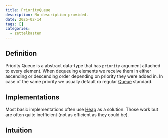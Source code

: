 ```yaml
---
title: PriorityQueue
description: No description provided.
date: 2025-02-14
tags: []
categories:
  - zettelkasten
---
```


## Definition

Priority Queue is a abstract data-type that has `priority` argument attached to every element. When dequeuing elements we receive them in either ascending or descending order depending on priority they were added in. In case of the same priority we usually default ro regular [Queue](Queue.md) standard.

## Implementations

Most basic implementations often use [Heap](Heap.md) as a solution. Those work but are often quite inefficient (not as efficient as they could be). 

## Intuition
